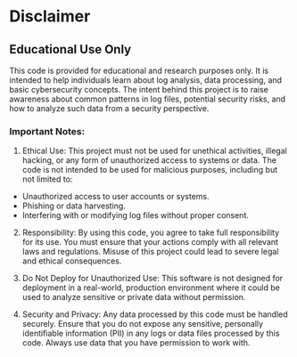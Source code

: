 # Disclaimer
## Educational Use Only
This code is provided for educational and research purposes only. It is intended to help individuals learn about log analysis, data processing, and basic cybersecurity concepts. The intent behind this project is to raise awareness about common patterns in log files, potential security risks, and how to analyze such data from a security perspective.

### Important Notes:
1. Ethical Use: This project must not be used for unethical activities, illegal hacking, or any form of unauthorized access to systems or data. The code is not intended to be used for malicious purposes, including but not limited to:

  - Unauthorized access to user accounts or systems.
  - Phishing or data harvesting.
  - Interfering with or modifying log files without proper consent.
2. Responsibility: By using this code, you agree to take full responsibility for its use. You must ensure that your actions comply with all relevant laws and regulations. Misuse of this project could lead to severe legal and ethical consequences.

3. Do Not Deploy for Unauthorized Use: This software is not designed for deployment in a real-world, production environment where it could be used to analyze sensitive or private data without permission.

4. Security and Privacy: Any data processed by this code must be handled securely. Ensure that you do not expose any sensitive, personally identifiable information (PII) in any logs or data files processed by this code. Always use data that you have permission to work with.
